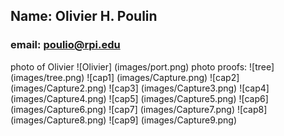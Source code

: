 ## Name: Olivier H. Poulin 
### email: poulio@rpi.edu  
photo of Olivier ![Olivier] (images/port.png)
photo proofs: ![tree] (images/tree.png)
![cap1] (images/Capture.png)
![cap2] (images/Capture2.png) 
![cap3] (images/Capture3.png) 
![cap4] (images/Capture4.png) 
![cap5] (images/Capture5.png) 
![cap6] (images/Capture6.png) 
![cap7] (images/Capture7.png) 
![cap8] (images/Capture8.png)
![cap9] (images/Capture9.png)
 
